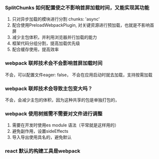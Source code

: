 ### SplitChunks 如何配置使之不影响首屏加载时间，又能实现其功能
1. 只对异步加载的模块进行分割 chunks: 'async'
2. 配合使用PreloadWebpackPlugin, 对关键资源进行预加载，也就是不影响首屏
3. 减少主包体积，并利用浏览器并行加载的能力
4. 框架代码分组分割，提高加载优先级
5. 配合缓存使用，提高效率

### webpack 联邦技术会不会影响首屏加载时间
不会，可以配置文件eager: false， 不会在应用启动时就去加载，支持按需加载

### webpack 联邦技术会导致主包变大吗？
不会，会减少主包的体积，因为这种共享的包是单独打包的，

### webpack 使用树摇需不需要对文件进行调整
1. 需要在开发时使用es module 语法（平常就是这样用的）
2. 避免副作用，设置sideEffects
3. 导入导出使用具名的，避免默认

### react 默认的构建工具是webpack


